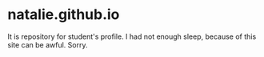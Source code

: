 # natalie.github.io

It is repository for student's profile. I had not enough sleep, because of this site can be awful. Sorry.